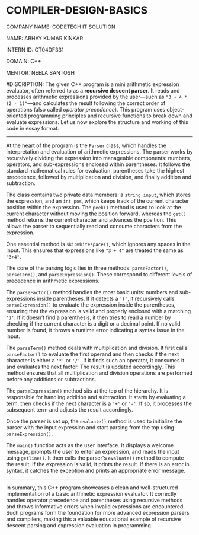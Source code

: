 # COMPILER-DESIGN-BASICS
COMPANY NAME: CODETECH IT SOLUTION

NAME: ABHAY KUMAR KINKAR

INTERN ID: CT04DF331

DOMAIN: C++

MENTOR: NEELA SANTOSH

#DISCRIPTION:
The given C++ program is a mini arithmetic expression evaluator, often referred to as a **recursive descent parser**. It reads and processes arithmetic expressions provided by the user—such as `"3 + 4 * (2 - 1)"`—and calculates the result following the correct order of operations (also called *operator precedence*). This program uses object-oriented programming principles and recursive functions to break down and evaluate expressions. Let us now explore the structure and working of this code in essay format.

---

At the heart of the program is the `Parser` class, which handles the interpretation and evaluation of arithmetic expressions. The parser works by recursively dividing the expression into manageable components: numbers, operators, and sub-expressions enclosed within parentheses. It follows the standard mathematical rules for evaluation: parentheses take the highest precedence, followed by multiplication and division, and finally addition and subtraction.

The class contains two private data members: a `string input`, which stores the expression, and an `int pos`, which keeps track of the current character position within the expression. The `peek()` method is used to look at the current character without moving the position forward, whereas the `get()` method returns the current character and advances the position. This allows the parser to sequentially read and consume characters from the expression.

One essential method is `skipWhitespace()`, which ignores any spaces in the input. This ensures that expressions like `"3 + 4"` are treated the same as `"3+4"`.

The core of the parsing logic lies in three methods: `parseFactor()`, `parseTerm()`, and `parseExpression()`. These correspond to different levels of precedence in arithmetic expressions.

The `parseFactor()` method handles the most basic units: numbers and sub-expressions inside parentheses. If it detects a `'('`, it recursively calls `parseExpression()` to evaluate the expression inside the parentheses, ensuring that the expression is valid and properly enclosed with a matching `')'`. If it doesn’t find a parenthesis, it then tries to read a number by checking if the current character is a digit or a decimal point. If no valid number is found, it throws a runtime error indicating a syntax issue in the input.

The `parseTerm()` method deals with multiplication and division. It first calls `parseFactor()` to evaluate the first operand and then checks if the next character is either a `'*'` or `'/'`. If it finds such an operator, it consumes it and evaluates the next factor. The result is updated accordingly. This method ensures that all multiplication and division operations are performed before any additions or subtractions.

The `parseExpression()` method sits at the top of the hierarchy. It is responsible for handling addition and subtraction. It starts by evaluating a term, then checks if the next character is a `'+'` or `'-'`. If so, it processes the subsequent term and adjusts the result accordingly.

Once the parser is set up, the `evaluate()` method is used to initialize the parser with the input expression and start parsing from the top using `parseExpression()`.

The `main()` function acts as the user interface. It displays a welcome message, prompts the user to enter an expression, and reads the input using `getline()`. It then calls the parser's `evaluate()` method to compute the result. If the expression is valid, it prints the result. If there is an error in syntax, it catches the exception and prints an appropriate error message.

---

In summary, this C++ program showcases a clean and well-structured implementation of a basic arithmetic expression evaluator. It correctly handles operator precedence and parentheses using recursive methods and throws informative errors when invalid expressions are encountered. Such programs form the foundation for more advanced expression parsers and compilers, making this a valuable educational example of recursive descent parsing and expression evaluation in programming.
